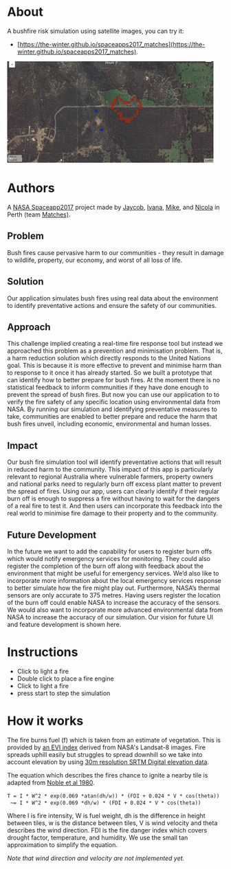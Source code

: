# About

A bushfire risk simulation using satellite images, you can try it:
- [https://the-winter.github.io/spaceapps2017_matches](https://the-winter.github.io/spaceapps2017_matches).

![](images/simulation.gif)

# Authors

A [NASA Spaceapp2017](https://2017.spaceappschallenge.org/) project made by [Jaycob](https://github.com/JaycobC), [Ivana](https://github.com/the-winter), [Mike](https://github.com/wassname), and [Nicola](https://github.com/nicolaruprecht) in Perth (team [Matches)](https://2017.spaceappschallenge.org/challenges/warning-danger-ahead/and-you-can-help-fight-fires/teams/matches/stream).

## Problem

Bush fires cause pervasive harm to our communities - they result in damage to wildlife, property, our economy, and worst of all loss of life.

## Solution

Our application simulates bush fires using real data about the environment to identify preventative actions and ensure the safety of our communities.

## Approach

This challenge implied creating a real-time fire response tool but instead we approached this problem as a prevention and minimisation problem. That is, a harm reduction solution which directly responds to the United Nations goal. This is because it is more effective to prevent and minimise harm than to response to it once it has already started. So we built a prototype that can identify how to better prepare for bush fires. At the moment there is no statistical feedback to inform communities if they have done enough to prevent the spread of bush fires. But now you can use our application to to verify the fire safety of any specific location using environmental data from NASA. By running our simulation and identifying preventative measures to take, communities are enabled to better prepare and reduce the harm that bush fires unveil, including economic, environmental and human losses.

## Impact

Our bush fire simulation tool will identify preventative actions that will result in reduced harm to the community. This impact of this app is particularly relevant to regional Australia where vulnerable farmers, property owners and national parks need to regularly burn off excess plant matter to prevent the spread of fires. Using our app, users can clearly identify if their regular burn off is enough to suppress a fire without having to wait for the dangers of a real fire to test it. And then users can incorporate this feedback into the real world to minimise fire damage to their property and to the community.

## Future Development

In the future we want to add the capability for users to register burn offs which would notify emergency services for monitoring. They could also register the completion of the burn off along with feedback about the environment that might be useful for emergency services. We’d also like to incorporate more information about the local emergency services response to better simulate how the fire might play out. Furthermore, NASA’s thermal sensors are only accurate to 375 metres. Having users register the location of the burn off could enable NASA to increase the accuracy of the sensors. We would also want to incorporate more advanced environmental data from NASA to increase the accuracy of our simulation.
Our vision for future UI and feature development is shown here.

# Instructions

- Click to light a fire
- Double click to place a fire engine
- Click to light a fire
- press start to step the simulation

# How it works

The fire burns fuel (f) which is taken from an estimate of vegetation. This is provided by [an EVI index](https://explorer.earthengine.google.com/#detail/LANDSAT%2FLC8_L1T_ANNUAL_EVI) derived from NASA's Landsat-8 images. Fire spreads uphill easily but struggles to spread downhill so we take into account elevation by using [30m resolution SRTM Digital elevation data](https://explorer.earthengine.google.com/#detail/USGS%2FSRTMGL1_003).

The equation which describes the fires chance to ignite a nearby tile is adapted from [Noble et al 1980](https://www.researchgate.net/publication/229624147_McArthur's_fire-danger_meters_expressed_as_equations).

```
T = I * W^2 * exp(0.069 *atan(dh/w)) * (FDI + 0.024 * V * cos(theta))
 ~= I * W^2 * exp(0.069 *dh/w) * (FDI + 0.024 * V * cos(theta))
```

Where I is fire intensity, W is fuel weight, dh is the difference in height between tiles, w is the distance between tiles, V is wind velocity and theta describes the wind direction. FDI is the fire danger index which covers drought factor, temperature, and humidity. We use the small tan approximation to simplify the equation.

*Note that wind direction and velocity are not implemented yet.*
